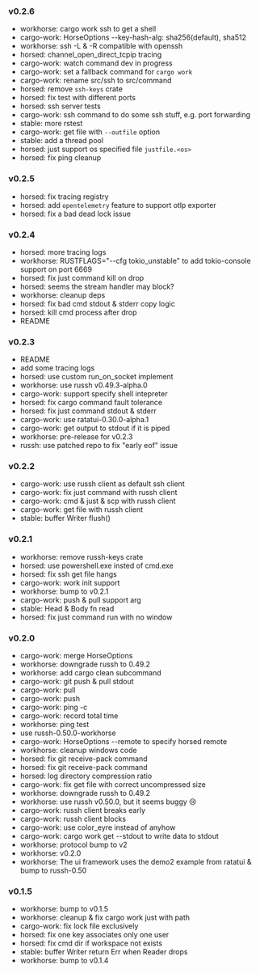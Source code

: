 ### v0.2.6

- workhorse: cargo work ssh to get a shell
- cargo-work: HorseOptions --key-hash-alg: sha256(default), sha512
- workhorse: ssh -L & -R compatible with openssh
- horsed: channel_open_direct_tcpip tracing
- cargo-work: watch command dev in progress
- cargo-work: set a fallback command for `cargo work`
- cargo-work: rename src/ssh to src/command
- horsed: remove `ssh-keys` crate
- horsed: fix test with different ports
- horsed: ssh server tests
- cargo-work: ssh command to do some ssh stuff, e.g. port forwarding
- stable: more rstest
- cargo-work: get file with `--outfile` option
- stable: add a thread pool
- horsed: just support os specified file `justfile.<os>`
- horsed: fix ping cleanup

### v0.2.5

- horsed: fix tracing registry
- horsed: add `opentelemetry` feature to support otlp exporter
- horsed: fix a bad dead lock issue

### v0.2.4

- horsed: more tracing logs
- workhorse: RUSTFLAGS="--cfg tokio_unstable" to add tokio-console support on port 6669
- horsed: fix just command kill on drop
- horsed: seems the stream handler may block?
- workhorse: cleanup deps
- horsed: fix bad cmd stdout & stderr copy logic
- horsed: kill cmd process after drop
- README

### v0.2.3

- README
- add some tracing logs
- horsed: use custom run_on_socket implement
- workhorse: use russh v0.49.3-alpha.0
- cargo-work: support specify shell intepreter
- horsed: fix cargo command fault tolerance
- horsed: fix just command stdout & stderr
- cargo-work: use ratatui-0.30.0-alpha.1
- cargo-work: get output to stdout if it is piped
- workhorse: pre-release for v0.2.3
- russh: use patched repo to fix "early eof" issue

### v0.2.2

- cargo-work: use russh client as default ssh client
- cargo-work: fix just command with russh client
- cargo-work: cmd & just & scp with russh client
- cargo-work: get file with russh client
- stable: buffer Writer flush()

### v0.2.1

- workhorse: remove russh-keys crate
- horsed: use powershell.exe insted of cmd.exe
- horsed: fix ssh get file hangs
- cargo-work: work init support
- workhorse: bump to v0.2.1
- cargo-work: push & pull support <BRANCH> arg
- stable: Head & Body fn read
- horsed: fix just command run with no window

### v0.2.0

- cargo-work: merge HorseOptions
- workhorse: downgrade russh to 0.49.2
- workhorse: add cargo clean subcommand
- cargo-work: git push & pull stdout
- cargo-work: pull <REMOTE>
- cargo-work: push <REMOTE>
- cargo-work: ping -c <COUNT>
- cargo-work: record total time
- workhorse: ping test
- use russh-0.50.0-workhorse
- cargo-work: HorseOptions --remote to specify horsed remote
- workhorse: cleanup windows code
- horsed: fix git receive-pack command
- horsed: fix git receive-pack command
- horsed: log directory compression ratio
- cargo-work: fix get file with correct uncompressed size
- workhorse: downgrade russh to 0.49.2
- workhorse: use russh v0.50.0, but it seems buggy 😢
- cargo-work: russh client breaks early
- cargo-work: russh client blocks
- cargo-work: use color_eyre instead of anyhow
- cargo-work: cargo work get --stdout to write data to stdout
- workhorse: protocol bump to v2
- workhorse: v0.2.0
- workhorse: The ui framework uses the demo2 example from ratatui & bump to russh-0.50

### v0.1.5

- workhorse: bump to v0.1.5
- workhorse: cleanup & fix cargo work just with path
- cargo-work: fix lock file exclusively
- horsed: fix one key associates only one user
- horsed: fix cmd dir if workspace not exists
- stable: buffer Writer return Err when Reader drops
- workhorse: bump to v0.1.4
